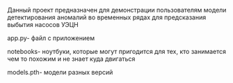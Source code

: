 Данный проект предназначен для демонстрации пользователям модели детектирования аномалий во временных рядах для предсказания выбытия насосов УЭЦН

app.py- файл с приложением 

notebooks- ноутбуки, которые могут пригодится для тех, кто занимается чем то похожим и не знает куда двигаться

models.pth- модели разных версий
